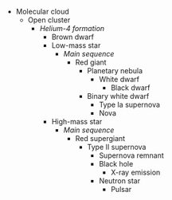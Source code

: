 - Molecular cloud
  - Open cluster
    - *Helium-4 formation*
      - Brown dwarf
      - Low-mass star
        - *Main sequence*
          - Red giant
            - Planetary nebula
              - White dwarf
                - Black dwarf
            - Binary white dwarf
              - Type Ia supernova
              - Nova
      - High-mass star
        - *Main sequence*
          - Red supergiant
            - Type II supernova
              - Supernova remnant
              - Black hole
                - X-ray emission
              - Neutron star
                - Pulsar